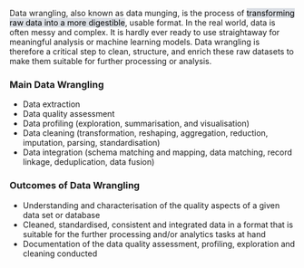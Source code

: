 Data wrangling, also known as data munging, is the process of <mark style="background: #CACFD9A6;">transforming raw data into a more digestible</mark>, usable format. In the real world, data is often messy and complex. It is hardly ever ready to use straightaway for meaningful analysis or machine learning models. Data wrangling is therefore a critical step to clean, structure, and enrich these raw datasets to make them suitable for further processing or analysis.
### Main Data Wrangling
- Data extraction 
- Data quality assessment 
- Data profiling (exploration, summarisation, and visualisation) 
- Data cleaning (transformation, reshaping, aggregation, reduction, imputation, parsing, standardisation) 
- Data integration (schema matching and mapping, data matching, record linkage, deduplication, data fusion)
### Outcomes of Data Wrangling
- Understanding and characterisation of the quality aspects of a given data set or database 
- Cleaned, standardised, consistent and integrated data in a format that is suitable for the further processing and/or analytics tasks at hand 
- Documentation of the data quality assessment, profiling, exploration and cleaning conducted
